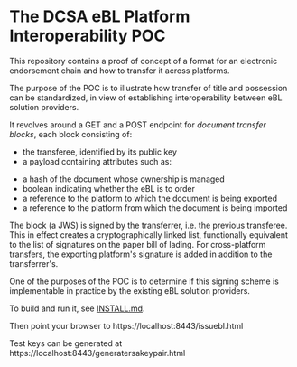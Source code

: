 The DCSA eBL Platform Interoperability POC
==========================================

This repository contains a proof of concept of a format for an electronic endorsement chain and how to transfer it across platforms.

The purpose of the POC is to illustrate how transfer of title and possession can be standardized, in view of establishing interoperability between eBL solution providers.

It revolves around a GET and a POST endpoint for *document transfer blocks*, each block consisting of:

 * the transferee, identified by its public key
 * a payload containing attributes such as:
  - a hash of the document whose ownership is managed
  - boolean indicating whether the eBL is to order
  - a reference to the platform to which the document is being exported
  - a reference to the platform from which the document is being imported

The block (a JWS) is signed by the transferrer, i.e. the previous transferee. This in effect creates a cryptographically linked list, functionally equivalent to the list of signatures on the paper bill of lading. For cross-platform transfers, the exporting platform's signature is added in addition to the transferrer's.

One of the purposes of the POC is to determine if this signing scheme is implementable in practice by the existing eBL solution providers.

To build and run it, see [INSTALL.md](INSTALL.md).

Then point your browser to https://localhost:8443/issuebl.html

Test keys can be generated at https://localhost:8443/generatersakeypair.html

